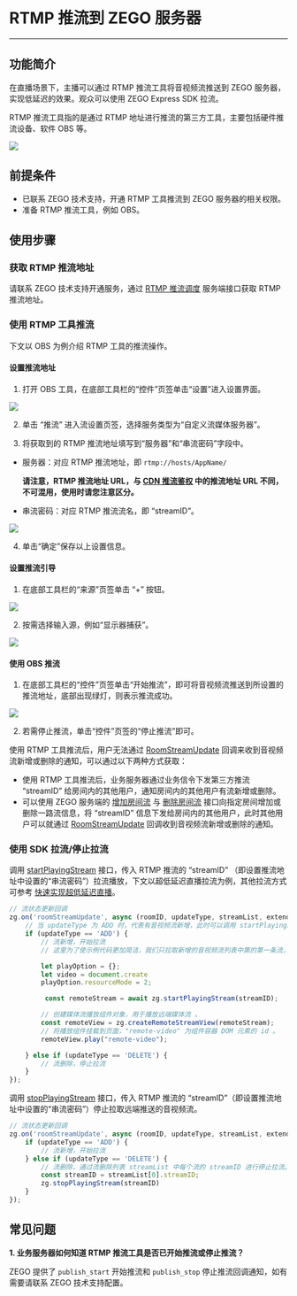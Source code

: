 # RTMP 推流到 ZEGO 服务器

- - -

## 功能简介

在直播场景下，主播可以通过 RTMP 推流工具将音视频流推送到 ZEGO 服务器，实现低延迟的效果。观众可以使用 ZEGO Express SDK 拉流。

RTMP 推流工具指的是通过 RTMP 地址进行推流的第三方工具，主要包括硬件推流设备、软件 OBS 等。

<Frame width="512" height="auto" caption=""><img src="https://doc-media.zego.im/sdk-doc/Pics/RtmpToZego/rtmptozego.png" /></Frame>


## 前提条件

- 已联系 ZEGO 技术支持，开通 RTMP 工具推流到 ZEGO 服务器的相关权限。
- 准备 RTMP 推流工具，例如 OBS。

## 使用步骤

### 获取 RTMP 推流地址

请联系 ZEGO 技术支持开通服务，通过 [RTMP 推流调度](/real-time-video-server/api-reference/media-service/rtpm-dispatch) 服务端接口获取 RTMP 推流地址。

### 使用 RTMP 工具推流

下文以 OBS 为例介绍 RTMP 工具的推流操作。

#### 设置推流地址

1. 打开 OBS 工具，在底部工具栏的“控件”页签单击“设置”进入设置界面。

<Frame width="512" height="auto" caption=""><img src="https://doc-media.zego.im/sdk-doc/Pics/RtmpToZego/obs1.png" /></Frame>

2. 单击 “推流” 进入流设置页签，选择服务类型为“自定义流媒体服务器”。

3. 将获取到的 RTMP 推流地址填写到“服务器”和“串流密码”字段中。

- 服务器：对应 RTMP 推流地址，即 `rtmp://hosts/AppName/`

    **请注意，RTMP 推流地址 URL，与 [CDN 推流鉴权](https://doc-zh.zego.im/article/15821) 中的推流地址 URL 不同，不可混用，使用时请您注意区分。**

- 串流密码：对应 RTMP 推流流名，即 “streamID”。

<Frame width="512" height="auto" caption=""><img src="https://doc-media.zego.im/sdk-doc/Pics/RtmpToZego/obs2.png" /></Frame>


4. 单击“确定”保存以上设置信息。

#### 设置推流引导

1. 在底部工具栏的“来源”页签单击 “+” 按钮。

<Frame width="512" height="auto" caption=""><img src="https://doc-media.zego.im/sdk-doc/Pics/RtmpToZego/obs3.png" /></Frame>

2. 按需选择输入源，例如“显示器捕获”。

<Frame width="512" height="auto" caption=""><img src="https://doc-media.zego.im/sdk-doc/Pics/RtmpToZego/obs4.png" /></Frame>

#### 使用 OBS 推流


1. 在底部工具栏的“控件”页签单击“开始推流”，即可将音视频流推送到所设置的推流地址，底部出现绿灯，则表示推流成功。

<Frame width="512" height="auto" caption=""><img src="https://doc-media.zego.im/sdk-doc/Pics/RtmpToZego/obs6.png" /></Frame>

2. 若需停止推流，单击“控件”页签的“停止推流”即可。

<Warning title="注意">



使用 RTMP 工具推流后，用户无法通过 [RoomStreamUpdate](https://doc-zh.zego.im/article/api?doc=Express_Video_SDK_API~javascript_web~interface~ZegoRTCEvent#room-stream-update) 回调来收到音视频流新增或删除的通知，可以通过以下两种方式获取：
- 使用 RTMP 工具推流后，业务服务器通过业务信令下发第三方推流 “streamID” 给房间内的其他用户，通知房间内的其他用户有流新增或删除。
- 可以使用 ZEGO 服务端的 [增加房间流](/real-time-video-server/api-reference/room/add-stream) 与 [删除房间流](/real-time-video-server/api-reference/room/delete-stream) 接口向指定房间增加或删除一路流信息，将 “streamID” 信息下发给房间内的其他用户，此时其他用户可以就通过 [RoomStreamUpdate](https://doc-zh.zego.im/article/api?doc=Express_Video_SDK_API~javascript_web~interface~ZegoRTCEvent#room-stream-update) 回调收到音视频流新增或删除的通知。

</Warning>



### 使用 SDK 拉流/停止拉流

调用 [startPlayingStream](https://doc-zh.zego.im/article/api?doc=Express_Video_SDK_API~javascript_web~class~ZegoExpressEngine#start-playing-stream) 接口，传入 RTMP 推流的 “streamID” （即设置推流地址中设置的“串流密码”）拉流播放，下文以超低延迟直播拉流为例，其他拉流方式可参考 [快速实现超低延迟直播](https://doc-zh.zego.im/article/16050)。

```javascript
// 流状态更新回调
zg.on('roomStreamUpdate', async (roomID, updateType, streamList, extendedData) => {
    // 当 updateType 为 ADD 时，代表有音视频流新增，此时可以调用 startPlayingStream 接口拉取播放该音视频流
    if (updateType == 'ADD') {
        // 流新增，开始拉流
        // 这里为了使示例代码更加简洁，我们只拉取新增的音视频流列表中第的第一条流，在实际的业务中，建议开发者循环遍历 streamList ，拉取每一条音视频流

        let playOption = {};
        let video = document.create
        playOption.resourceMode = 2;

         const remoteStream = await zg.startPlayingStream(streamID);

        // 创建媒体流播放组件对象，用于播放远端媒体流 。
        const remoteView = zg.createRemoteStreamView(remoteStream);
        // 将播放组件挂载到页面，"remote-video" 为组件容器 DOM 元素的 id 。
        remoteView.play("remote-video");

    } else if (updateType == 'DELETE') {
        // 流删除，停止拉流
    }
});
```


调用 [stopPlayingStream](https://doc-zh.zego.im/article/api?doc=Express_Video_SDK_API~javascript_web~class~ZegoExpressEngine#stop-playing-stream) 接口，传入 RTMP 推流的 “streamID”（即设置推流地址中设置的“串流密码”）停止拉取远端推送的音视频流。

```javascript
// 流状态更新回调
zg.on('roomStreamUpdate', async (roomID, updateType, streamList, extendedData) => {
    if (updateType == 'ADD') {
        // 流新增，开始拉流
    } else if (updateType == 'DELETE') {
        // 流删除，通过流删除列表 streamList 中每个流的 streamID 进行停止拉流。
        const streamID = streamList[0].streamID;
        zg.stopPlayingStream(streamID)
    }
});
```





## 常见问题

**1. 业务服务器如何知道 RTMP 推流工具是否已开始推流或停止推流？**

ZEGO 提供了 `publish_start` 开始推流和 `publish_stop` 停止推流回调通知，如有需要请联系 ZEGO 技术支持配置。
